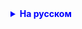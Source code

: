 <details style="margin-top: 16px">
  <summary style="cursor: pointer; color: blue;"><b>На русском</b></summary>
**Задание:**

    1. Скачать текущий проект с занятия
    2. Добавить возможность хранить историю всех операций
    2.1. История должна представлять собой список из объектов. Эти объекты хранят информацию о конкретной операции. Тип объекта, его поля выбирайте самостоятельно
    2.2. Проассоциировать получившийся интерфейс (и или класс) с каким-либо другим классам этого проекта, для того, что история заработала

    4*. Реализовать класс FilePrinter и дать возможность пользователю при запуске приложения выбирать, куда вывести ответ - в файл или в консоль

    5**. Поскольку мы уже с вами это делали - усложнение для тех, кому скучно:
    В истории не должно храниться записей, старше 24 часов
</details>

